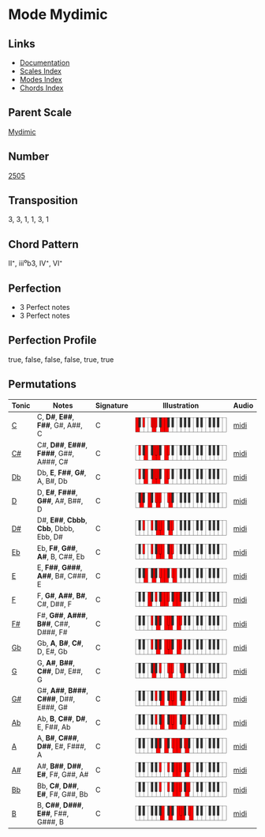 # Mode Mydimic

## Links

- [Documentation](README.md)
- [Scales Index](Scales.md)
- [Modes Index](Modes.md)
- [Chords Index](Chords.md)

## Parent Scale

[Mydimic](ScaleMydimic.md)

## Number

[2505](https://ianring.com/musictheory/scales/2505)

## Transposition

3, 3, 1, 1, 3, 1

## Chord Pattern

II⁺, iii⁰b3, IV⁺, VI⁺

## Perfection

- 3 Perfect notes
- 3 Perfect notes

## Perfection Profile

true, false, false, false, true, true

## Permutations

| Tonic | Notes | Signature | Illustration | Audio |
|-------|-------|-----------|--------------|-------|
| [C](ModeCNaturalMydimic.md) | C, **D#**, **E##**, **F##**, G#, A##, C | C | ![CNaturalMydimic](ModeCNaturalMydimic.png) | [midi](https://github.com/edipermadi/music/blob/main/docs/ModeCNaturalMydimic.mid?raw=true) |
| [C#](ModeCSharpMydimic.md) | C#, **D##**, **E###**, **F###**, G##, A###, C# | C | ![CSharpMydimic](ModeCSharpMydimic.png) | [midi](https://github.com/edipermadi/music/blob/main/docs/ModeCSharpMydimic.mid?raw=true) |
| [Db](ModeDFlatMydimic.md) | Db, **E**, **F##**, **G#**, A, B#, Db | C | ![DFlatMydimic](ModeDFlatMydimic.png) | [midi](https://github.com/edipermadi/music/blob/main/docs/ModeDFlatMydimic.mid?raw=true) |
| [D](ModeDNaturalMydimic.md) | D, **E#**, **F###**, **G##**, A#, B##, D | C | ![DNaturalMydimic](ModeDNaturalMydimic.png) | [midi](https://github.com/edipermadi/music/blob/main/docs/ModeDNaturalMydimic.mid?raw=true) |
| [D#](ModeDSharpMydimic.md) | D#, **E##**, **Cbbb**, **Cbb**, Dbbb, Ebb, D# | C | ![DSharpMydimic](ModeDSharpMydimic.png) | [midi](https://github.com/edipermadi/music/blob/main/docs/ModeDSharpMydimic.mid?raw=true) |
| [Eb](ModeEFlatMydimic.md) | Eb, **F#**, **G##**, **A#**, B, C##, Eb | C | ![EFlatMydimic](ModeEFlatMydimic.png) | [midi](https://github.com/edipermadi/music/blob/main/docs/ModeEFlatMydimic.mid?raw=true) |
| [E](ModeENaturalMydimic.md) | E, **F##**, **G###**, **A##**, B#, C###, E | C | ![ENaturalMydimic](ModeENaturalMydimic.png) | [midi](https://github.com/edipermadi/music/blob/main/docs/ModeENaturalMydimic.mid?raw=true) |
| [F](ModeFNaturalMydimic.md) | F, **G#**, **A##**, **B#**, C#, D##, F | C | ![FNaturalMydimic](ModeFNaturalMydimic.png) | [midi](https://github.com/edipermadi/music/blob/main/docs/ModeFNaturalMydimic.mid?raw=true) |
| [F#](ModeFSharpMydimic.md) | F#, **G##**, **A###**, **B##**, C##, D###, F# | C | ![FSharpMydimic](ModeFSharpMydimic.png) | [midi](https://github.com/edipermadi/music/blob/main/docs/ModeFSharpMydimic.mid?raw=true) |
| [Gb](ModeGFlatMydimic.md) | Gb, **A**, **B#**, **C#**, D, E#, Gb | C | ![GFlatMydimic](ModeGFlatMydimic.png) | [midi](https://github.com/edipermadi/music/blob/main/docs/ModeGFlatMydimic.mid?raw=true) |
| [G](ModeGNaturalMydimic.md) | G, **A#**, **B##**, **C##**, D#, E##, G | C | ![GNaturalMydimic](ModeGNaturalMydimic.png) | [midi](https://github.com/edipermadi/music/blob/main/docs/ModeGNaturalMydimic.mid?raw=true) |
| [G#](ModeGSharpMydimic.md) | G#, **A##**, **B###**, **C###**, D##, E###, G# | C | ![GSharpMydimic](ModeGSharpMydimic.png) | [midi](https://github.com/edipermadi/music/blob/main/docs/ModeGSharpMydimic.mid?raw=true) |
| [Ab](ModeAFlatMydimic.md) | Ab, **B**, **C##**, **D#**, E, F##, Ab | C | ![AFlatMydimic](ModeAFlatMydimic.png) | [midi](https://github.com/edipermadi/music/blob/main/docs/ModeAFlatMydimic.mid?raw=true) |
| [A](ModeANaturalMydimic.md) | A, **B#**, **C###**, **D##**, E#, F###, A | C | ![ANaturalMydimic](ModeANaturalMydimic.png) | [midi](https://github.com/edipermadi/music/blob/main/docs/ModeANaturalMydimic.mid?raw=true) |
| [A#](ModeASharpMydimic.md) | A#, **B##**, **D##**, **E#**, F#, G##, A# | C | ![ASharpMydimic](ModeASharpMydimic.png) | [midi](https://github.com/edipermadi/music/blob/main/docs/ModeASharpMydimic.mid?raw=true) |
| [Bb](ModeBFlatMydimic.md) | Bb, **C#**, **D##**, **E#**, F#, G##, Bb | C | ![BFlatMydimic](ModeBFlatMydimic.png) | [midi](https://github.com/edipermadi/music/blob/main/docs/ModeBFlatMydimic.mid?raw=true) |
| [B](ModeBNaturalMydimic.md) | B, **C##**, **D###**, **E##**, F##, G###, B | C | ![BNaturalMydimic](ModeBNaturalMydimic.png) | [midi](https://github.com/edipermadi/music/blob/main/docs/ModeBNaturalMydimic.mid?raw=true) |
